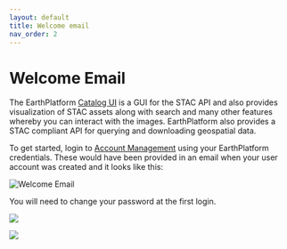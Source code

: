 ```yaml
---
layout: default
title: Welcome email
nav_order: 2
---
```



# Welcome Email

The EarthPlatform [Catalog UI](https://earthplatform.eds.earthdaily.com/catalog/signin) is a GUI for the STAC API and also provides visualization of STAC assets along with search and many other features whereby you can interact with the images. EarthPlatform also provides a STAC compliant API for querying and downloading geospatial data.

To get started, login to [Account Management](https://earthplatform.eds.earthdaily.com/am/signin) using your EarthPlatform credentials. These would have been provided in an email when your user account was created and it looks like this: 

![Welcome Email](../Images/STAC%20API/Welcome%20Email.png) 

You will need to change your password at the first login.

![](https://img.shields.io/badge/code%20style-black-black.svg?style=for-the-badge&labelColor=gray)

![](https://img.shields.io/badge/-LinkedIn-black.svg?style=social&logo=linkedin)

